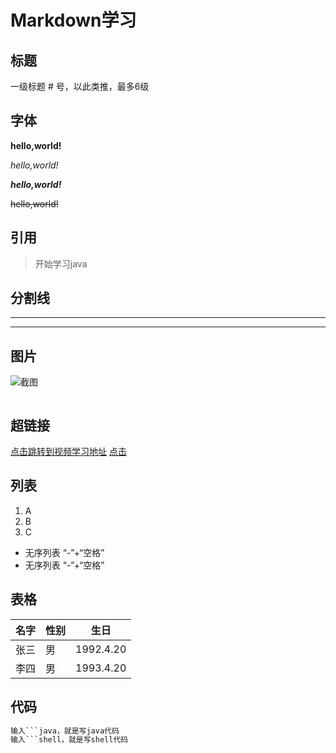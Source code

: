 # Markdown学习

## 标题

一级标题 # 号，以此类推，最多6级

## 字体

**hello,world!**

*hello,world!*

***hello,world!***

~~hello,world!~~

## 引用

> 开始学习java

## 分割线

---

***

## 图片

![截图](C:\Users\Administrator\Desktop\1611909611(1).jpg)

![]()

## 超链接

[点击跳转到视频学习地址](https://www.kuangstudy.com/course?cid=1)
[点击](http:www.baidu.com)

## 列表

1. A
2. B
3. C

- 无序列表 “-”+“空格”
- 无序列表 “-”+“空格”

## 表格

名字|性别|生日
--|--|--|
张三|男|1992.4.20
李四|男|1993.4.20

## 代码

```java
输入```java，就是写java代码
输入```shell，就是写shell代码
```
